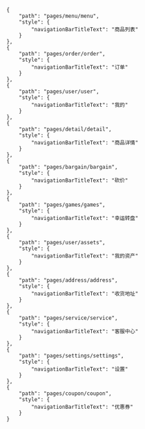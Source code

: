 		{
			"path": "pages/menu/menu",
			"style": {
				"navigationBarTitleText": "商品列表"
			}
		},
		{
			"path": "pages/order/order",
			"style": {
				"navigationBarTitleText": "订单"
			}
		},
		{
			"path": "pages/user/user",
			"style": {
				"navigationBarTitleText": "我的"
			}
		},
		{
			"path": "pages/detail/detail",
			"style": {
				"navigationBarTitleText": "商品详情"
			}
		},
		{
			"path": "pages/bargain/bargain",
			"style": {
				"navigationBarTitleText": "砍价"
			}
		},
		{
			"path": "pages/games/games",
			"style": {
				"navigationBarTitleText": "幸运转盘"
			}
		},
		{
			"path": "pages/user/assets",
			"style": {
				"navigationBarTitleText": "我的资产"
			}
		},
		{
			"path": "pages/address/address",
			"style": {
				"navigationBarTitleText": "收货地址"
			}
		},
		{
			"path": "pages/service/service",
			"style": {
				"navigationBarTitleText": "客服中心"
			}
		},
		{
			"path": "pages/settings/settings",
			"style": {
				"navigationBarTitleText": "设置"
			}
		},		
		{
			"path": "pages/coupon/coupon",
			"style": {
				"navigationBarTitleText": "优惠券"
			}
		}